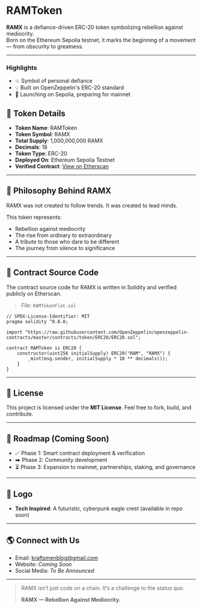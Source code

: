 # RAMToken

**RAMX** is a defiance-driven ERC-20 token symbolizing rebellion against mediocrity.  
Born on the Ethereum Sepolia testnet, it marks the beginning of a movement — from obscurity to greatness.

---

### Highlights

- 💥 Symbol of personal defiance
- 💡 Built on OpenZeppelin's ERC-20 standard
- 🚀 Launching on Sepolia, preparing for mainnet

## 🔹 Token Details
- **Token Name**: RAMToken
- **Token Symbol**: RAMX
- **Total Supply**: 1,000,000,000 RAMX
- **Decimals**: 18
- **Token Type**: ERC-20
- **Deployed On**: Ethereum Sepolia Testnet
- **Verified Contract**: [View on Etherscan](https://sepolia.etherscan.io/address/0xB3894665A8c090F30BED3EA2DCbD196D234fc451#code)

---

## 🔹 Philosophy Behind RAMX
RAMX was not created to follow trends. It was created to lead minds.

This token represents:
- Rebellion against mediocrity
- The rise from ordinary to extraordinary
- A tribute to those who dare to be different
- The journey from silence to significance

---

## 🔹 Contract Source Code
The contract source code for RAMX is written in Solidity and verified publicly on Etherscan.

> File: `RAMTokenFlat.sol`
```solidity
// SPDX-License-Identifier: MIT
pragma solidity ^0.8.0;

import "https://raw.githubusercontent.com/OpenZeppelin/openzeppelin-contracts/master/contracts/token/ERC20/ERC20.sol";

contract RAMToken is ERC20 {
    constructor(uint256 initialSupply) ERC20("RAM", "RAMX") {
        _mint(msg.sender, initialSupply * 10 ** decimals());
    }
}
```

---

## 📄 License
This project is licensed under the **MIT License**.
Feel free to fork, build, and contribute.

---

## 📅 Roadmap (Coming Soon)
- ✅ Phase 1: Smart contract deployment & verification
- ⮕ Phase 2: Community development
- ⏳ Phase 3: Expansion to mainnet, partnerships, staking, and governance

---

## 🔹 Logo
- **Tech Inspired**: A futuristic, cyberpunk eagle crest (available in repo soon)

---

## 🌎 Connect with Us
- Email: kraftsmenblog@gmail.com
- Website: *Coming Soon*
- Social Media: *To Be Announced*

---

> RAMX isn’t just code on a chain. It’s a challenge to the status quo.
>
> **RAMX — Rebellion Against Mediocrity.**

